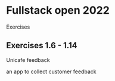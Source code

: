 # Fullstack open 2022

Exercises 

## Exercises 1.6 - 1.14

Unicafe feedback

an app to collect customer feedback

